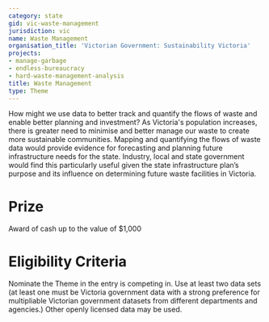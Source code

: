 ```yaml
---
category: state
gid: vic-waste-management
jurisdiction: vic
name: Waste Management
organisation_title: 'Victorian Government: Sustainability Victoria'
projects:
- manage-garbage
- endless-bureaucracy
- hard-waste-management-analysis
title: Waste Management
type: Theme
---
```


How might we use data to better track and quantify the flows of waste and  enable better planning and investment? 
As Victoria's population increases, there is greater need to minimise and better manage our waste to create more sustainable communities.  Mapping and quantifying the flows of waste data would provide evidence for forecasting and planning future infrastructure needs for the state. Industry, local and state government would find this particularly useful given the state infrastructure plan’s purpose and its influence on determining future waste facilities in Victoria.

# Prize
Award of cash up to the value of $1,000

# Eligibility Criteria
Nominate the Theme in the entry is competing in. Use at least two data sets (at least one must be Victoria government data with a strong preference for multipliable Victorian government datasets from different departments and agencies.) Other openly licensed data may be used.